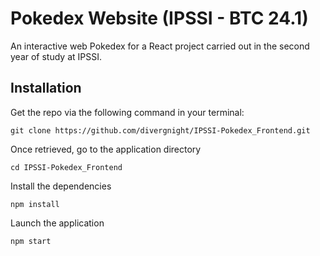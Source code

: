 # Pokedex Website (IPSSI - BTC 24.1)

An interactive web Pokedex for a React project carried out in the second year of study at IPSSI.

## Installation

Get the repo via the following command in your terminal:

`git clone https://github.com/divergnight/IPSSI-Pokedex_Frontend.git`

Once retrieved, go to the application directory

`cd IPSSI-Pokedex_Frontend`

Install the dependencies

`npm install`

Launch the application

`npm start`
